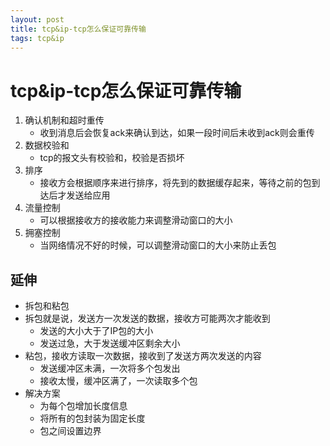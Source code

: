 ```yaml
--- 
layout: post 
title: tcp&ip-tcp怎么保证可靠传输 
tags: tcp&ip 
---
```

# tcp&ip-tcp怎么保证可靠传输
1. 确认机制和超时重传
    * 收到消息后会恢复ack来确认到达，如果一段时间后未收到ack则会重传
2. 数据校验和
    * tcp的报文头有校验和，校验是否损坏
3. 排序
    * 接收方会根据顺序来进行排序，将先到的数据缓存起来，等待之前的包到达后才发送给应用
4. 流量控制
    * 可以根据接收方的接收能力来调整滑动窗口的大小
5. 拥塞控制
    * 当网络情况不好的时候，可以调整滑动窗口的大小来防止丢包

## 延伸
* 拆包和粘包
* 拆包就是说，发送方一次发送的数据，接收方可能两次才能收到
    * 发送的大小大于了IP包的大小
    * 发送过急，大于发送缓冲区剩余大小
* 粘包，接收方读取一次数据，接收到了发送方两次发送的内容
    * 发送缓冲区未满，一次将多个包发出
    * 接收太慢，缓冲区满了，一次读取多个包
* 解决方案
    * 为每个包增加长度信息
    * 将所有的包封装为固定长度
    * 包之间设置边界
